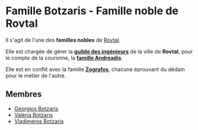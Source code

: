 # Famille Botzaris - Famille noble de Rovtal

Il s'agit de l'une des **familles nobles** de [Rovtal](../../../VILLES/Rovtal.md).

Elle est chargée de gérer la [**guilde des ingénieurs**](../../../VILLES/Rovtal.md#la-guilde-des-ingénieurs) de la ville de **Rovtal**, pour le compte de la couronne, la [**famille Andreadis**](./Famille_Andreadis.md).

Elle est en conflit avec la famille [**Zografos**](./Famille_Zografos.md), chacune éprouvant du dédain pour le métier de l'autre.

## Membres
* [Georgios Botzaris](../GeorgiosBotzaris.md)
* [Valéria Botzaris](../../SOMBRES_ARTISTES/Valéria_Botzaris.md)
* [Vladimeros Botzaris](../VladimerosBotzaris.md)